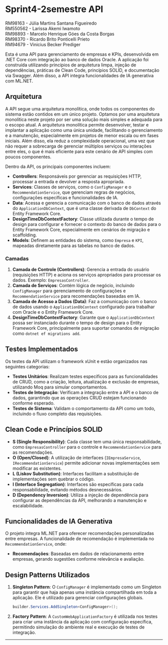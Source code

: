 # Sprint4-2semestre API

RM98163 - Júlia Martins Santana Figueiredo  
RM550562 - Larissa Akemi Iwamoto  
RM98893 - Marcelo Henrique Góes da Costa Borgas  
RM98370 - Ricardo Brito Ponticelli Prieto  
RM94679 - Vinicius Becker Prediger  

Esta é uma API para gerenciamento de empresas e KPIs, desenvolvida em .NET Core com integração ao banco de dados Oracle. A aplicação foi construída utilizando princípios de arquitetura limpa, injeção de dependências, práticas de Clean Code, princípios SOLID, e documentação via Swagger. Além disso, a API integra funcionalidades de IA generativa com ML.NET.

## Arquitetura

A API segue uma arquitetura monolítica, onde todos os componentes do sistema estão contidos em um único projeto. Optamos por uma arquitetura monolítica neste projeto por ser uma solução mais simples e adequada para o escopo atual. A arquitetura monolítica permite desenvolver, testar e implantar a aplicação como uma única unidade, facilitando o gerenciamento e a manutenção, especialmente em projetos de menor escala ou em fases iniciais. Além disso, ela reduz a complexidade operacional, uma vez que não requer a sobrecarga de gerenciar múltiplos serviços ou interações entre eles, o que é mais eficiente para este cenário de API simples com poucos componentes.

Dentro da API, os principais componentes incluem:

- **Controllers**: Responsáveis por gerenciar as requisições HTTP, processar a entrada e devolver a resposta apropriada.
- **Services**: Classes de serviços, como o `ConfigManager` e o `RecommendationService`, que gerenciam regras de negócios, configurações específicas e funcionalidades de IA.
- **Data**: Acessa e gerencia a comunicação com o banco de dados através do `ApplicationDbContext`, que é uma classe derivada de `DbContext` do Entity Framework Core.
- **DesignTimeDbContextFactory**: Classe utilizada durante o tempo de design para configurar e fornecer o contexto do banco de dados para o Entity Framework Core, especialmente em cenários de migração e scaffolding.
- **Models**: Definem as entidades do sistema, como `Empresa` e `KPI`, mapeadas diretamente para as tabelas no banco de dados.

### Camadas

1. **Camada de Controle (Controllers)**: Gerencia a entrada do usuário (requisições HTTP) e aciona os serviços apropriados para processar os dados. Exemplo: `EmpresasController`.
2. **Camada de Serviços**: Contém lógica de negócio, incluindo `ConfigManager` para gerenciamento de configurações e `RecommendationService` para recomendações baseadas em IA.
3. **Camada de Acesso a Dados (Data)**: Faz a comunicação com o banco de dados usando o `ApplicationDbContext` configurado para trabalhar com Oracle e o Entity Framework Core.
4. **DesignTimeDbContextFactory**: Garante que o `ApplicationDbContext` possa ser instanciado durante o tempo de design para o Entity Framework Core, principalmente para suportar comandos de migração como `dotnet ef migrations add`.

## Testes Implementados

Os testes da API utilizam o framework xUnit e estão organizados nas seguintes categorias:
- **Testes Unitários**: Realizam testes específicos para as funcionalidades de CRUD, como a criação, leitura, atualização e exclusão de empresas, utilizando Moq para simular comportamentos.
- **Testes de Integração**: Verificam a integração entre a API e o banco de dados, garantindo que as operações CRUD estejam funcionando conforme esperado.
- **Testes de Sistema**: Validam o comportamento da API como um todo, incluindo o fluxo completo das requisições.

## Clean Code e Princípios SOLID

- **S (Single Responsibility)**: Cada classe tem uma única responsabilidade, como `EmpresasController` para o controle e `RecommendationService` para as recomendações.
- **O (Open/Closed)**: A utilização de interfaces (`IEmpresaService`, `IRecommendationService`) permite adicionar novas implementações sem modificar as existentes.
- **L (Liskov Substitution)**: Interfaces facilitam a substituição de implementações sem quebrar o código.
- **I (Interface Segregation)**: Interfaces são específicas para cada responsabilidade, evitando métodos desnecessários.
- **D (Dependency Inversion)**: Utiliza a injeção de dependência para configurar as dependências da API, melhorando a manutenção e escalabilidade.

## Funcionalidades de IA Generativa

O projeto integra ML.NET para oferecer recomendações personalizadas entre empresas. A funcionalidade de recomendação é implementada no `RecommendationService`, onde:
- **Recomendações**: Baseadas em dados de relacionamento entre empresas, gerando sugestões conforme relevância e avaliação.


## Design Patterns Utilizados

1. **Singleton Pattern**:
   O `ConfigManager` é implementado como um Singleton para garantir que haja apenas uma instância compartilhada em toda a aplicação. Ele é utilizado para gerenciar configurações globais.

   ```csharp
   builder.Services.AddSingleton<ConfigManager>();
   ```

2. **Factory Pattern**:
   A `CustomWebApplicationFactory` é utilizada nos testes para criar uma instância da aplicação com configuração específica, permitindo simulação do ambiente real e execução de testes de integração.

--- 

